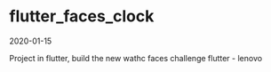 # flutter_faces_clock
2020-01-15

Project in flutter, build the new wathc faces
challenge flutter - lenovo
